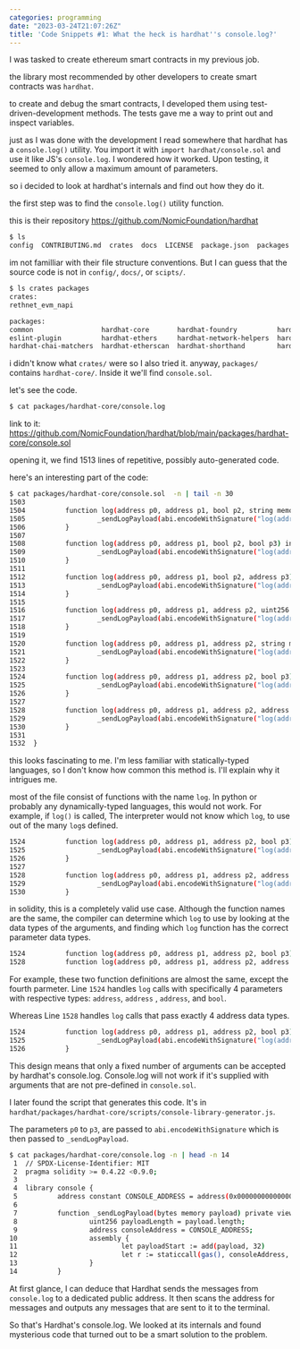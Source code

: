 ```yaml
---
categories: programming
date: "2023-03-24T21:07:26Z"
title: 'Code Snippets #1: What the heck is hardhat''s console.log?'
---
```


I was tasked to create ethereum smart contracts in my previous job. 

the library most recommended by other developers to create 
smart contracts was `hardhat`. 

to create and debug the smart contracts, I developed them using
test-driven-development methods. The tests gave  me a way to print out
and inspect variables. 

just as I was done with the development I read somewhere that hardhat has a
`console.log()` utility. You import it with `import hardhat/console.sol` and
use it like JS's `console.log`. I wondered how it worked. Upon testing, it
seemed to only allow a maximum amount of parameters. 

so i decided to look at hardhat's internals and find out how they do it. 

the first step was to find the `console.log()` utility function.

this is their repository
https://github.com/NomicFoundation/hardhat

```bash
$ ls 
config  CONTRIBUTING.md  crates  docs  LICENSE  package.json  packages  README.md  scripts  yarn.lock
```

im not familliar with their file structure conventions. But I can guess that
the source code is not in `config/`, `docs/`, or `scipts/`. 

```bash
$ ls crates packages
crates:
rethnet_evm_napi

packages:
common                 hardhat-core       hardhat-foundry          hardhat-solhint  hardhat-truffle4  hardhat-waffle
eslint-plugin          hardhat-ethers     hardhat-network-helpers  hardhat-solpp    hardhat-truffle5  hardhat-web3
hardhat-chai-matchers  hardhat-etherscan  hardhat-shorthand        hardhat-toolbox  hardhat-vyper     hardhat-web3-legacy
```

i didn't know what `crates/` were so I also tried it.
anyway, `packages/` contains `hardhat-core/`. Inside it we'll find 
`console.sol`.

let's see the code.

```bash
$ cat packages/hardhat-core/console.log
```

link to it:
https://github.com/NomicFoundation/hardhat/blob/main/packages/hardhat-core/console.sol

opening it, we find 1513 lines of repetitive, possibly auto-generated code. 

here's an interesting part of the code: 

```bash
$ cat packages/hardhat-core/console.sol  -n | tail -n 30
1503
1504          function log(address p0, address p1, bool p2, string memory p3) internal view {
1505                  _sendLogPayload(abi.encodeWithSignature("log(address,address,bool,string)", p0, p1, p2, p3));
1506          }
1507
1508          function log(address p0, address p1, bool p2, bool p3) internal view {
1509                  _sendLogPayload(abi.encodeWithSignature("log(address,address,bool,bool)", p0, p1, p2, p3));
1510          }
1511
1512          function log(address p0, address p1, bool p2, address p3) internal view {
1513                  _sendLogPayload(abi.encodeWithSignature("log(address,address,bool,address)", p0, p1, p2, p3));
1514          }
1515
1516          function log(address p0, address p1, address p2, uint256 p3) internal view {
1517                  _sendLogPayload(abi.encodeWithSignature("log(address,address,address,uint256)", p0, p1, p2, p3));
1518          }
1519
1520          function log(address p0, address p1, address p2, string memory p3) internal view {
1521                  _sendLogPayload(abi.encodeWithSignature("log(address,address,address,string)", p0, p1, p2, p3));
1522          }
1523
1524          function log(address p0, address p1, address p2, bool p3) internal view {
1525                  _sendLogPayload(abi.encodeWithSignature("log(address,address,address,bool)", p0, p1, p2, p3));
1526          }
1527
1528          function log(address p0, address p1, address p2, address p3) internal view {
1529                  _sendLogPayload(abi.encodeWithSignature("log(address,address,address,address)", p0, p1, p2, p3));
1530          }
1531
1532  }
```

this looks fascinating to me. I'm less familiar with statically-typed
languages, so I don't know how common this method is. I'll explain why it
intrigues me.

most of the file consist of functions with the name `log`. In python or
probably any dynamically-typed languages, this would not work. For example, if `log()` is
called, The interpreter would not know which `log`, to use out of the many `log`s defined.

```bash
1524          function log(address p0, address p1, address p2, bool p3) internal view {
1525                  _sendLogPayload(abi.encodeWithSignature("log(address,address,address,bool)", p0, p1, p2, p3));
1526          }
1527
1528          function log(address p0, address p1, address p2, address p3) internal view {
1529                  _sendLogPayload(abi.encodeWithSignature("log(address,address,address,address)", p0, p1, p2, p3));
1530          }
```

in solidity, this is a completely valid use case. Although the function
names are the same, the compiler can determine which `log` to use by looking at
the data types of the arguments, and finding which `log` function has  the
correct parameter data types.

```bash
1524          function log(address p0, address p1, address p2, bool p3) internal view {
1528          function log(address p0, address p1, address p2, address p3) internal view {
```

For example, these two function definitions are almost the same, except the
fourth parmeter. Line `1524` handles `log` calls with specifically 4 parameters
with respective types: `address`,  `address` ,  `address`, and `bool`. 

Whereas Line `1528` handles `log` calls that pass exactly 4 address data types.

```bash
1524          function log(address p0, address p1, address p2, bool p3) internal view {
1525                  _sendLogPayload(abi.encodeWithSignature("log(address,address,address,bool)", p0, p1, p2, p3));
1526          }
```

This design means that only a fixed number of arguments can be accepted by hardhat's console.log.
Console.log will not work if it's supplied with arguments that are not pre-defined in `console.sol`.

I later found the script that generates this code. It's in
`hardhat/packages/hardhat-core/scripts/console-library-generator.js`.

The parameters `p0` to `p3`, are passed to
`abi.encodeWithSignature` which is then passed to `_sendLogPayload`.

```bash
$ cat packages/hardhat-core/console.log -n | head -n 14
 1  // SPDX-License-Identifier: MIT
 2  pragma solidity >= 0.4.22 <0.9.0;
 3
 4  library console {
 5          address constant CONSOLE_ADDRESS = address(0x000000000000000000636F6e736F6c652e6c6f67);
 6
 7          function _sendLogPayload(bytes memory payload) private view {
 8                  uint256 payloadLength = payload.length;
 9                  address consoleAddress = CONSOLE_ADDRESS;
10                  assembly {
11                          let payloadStart := add(payload, 32)
12                          let r := staticcall(gas(), consoleAddress, payloadStart, payloadLength, 0, 0)
13                  }
14          }
```

At first glance, I can deduce that Hardhat sends the messages from `console.log`
to a dedicated public address. It then scans the address for messages and
outputs any messages that are sent to it to the terminal.

So that's Hardhat's console.log. We looked at its internals and found
mysterious code that turned out to be a smart solution to the problem.  
